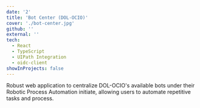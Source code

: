 ```yaml
---
date: '2'
title: 'Bot Center (DOL-OCIO)'
cover: './bot-center.jpg'
github: ''
external: ''
tech:
  - React
  - TypeScript
  - UIPath Integration
  - oidc-client
showInProjects: false
---
```


Robust web application to centralize DOL-OCIO's available bots under their Robotic Process Automation initiate, allowing users to automate repetitive tasks and process.
